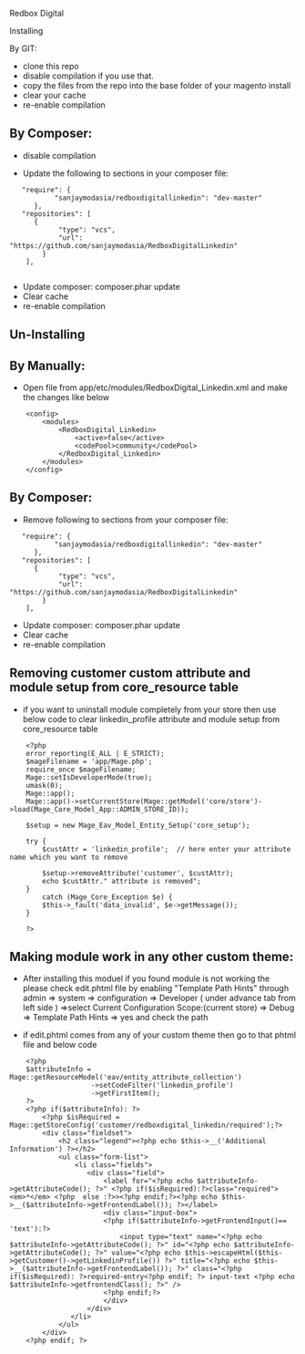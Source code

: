 Redbox Digital

Installing

By GIT:

* clone this repo
* disable compilation if you use that.
* copy the files from the repo into the base folder of your magento install
* clear your cache
* re-enable compilation

By Composer:
------------

* disable compilation

* Update the following to sections in your composer file:

```
   "require": {
           "sanjaymodasia/redboxdigitallinkedin": "dev-master"
      },
   "repositories": [
      {
            "type": "vcs",
            "url": "https://github.com/sanjaymodasia/RedboxDigitalLinkedin"
        }
    ],
    
```
* Update composer: composer.phar update
* Clear cache
* re-enable compilation

Un-Installing
-------------

By Manually:
-----------

* Open file from app/etc/modules/RedboxDigital_Linkedin.xml and make the changes like below

```
    <config>
        <modules>
            <RedboxDigital_Linkedin>
                <active>false</active>
                <codePool>community</codePool>
            </RedboxDigital_Linkedin>
        </modules>
    </config>
```

By Composer:
-----------

* Remove following to sections from your composer file:

```
   "require": {
           "sanjaymodasia/redboxdigitallinkedin": "dev-master"
      },
   "repositories": [
      {
            "type": "vcs",
            "url": "https://github.com/sanjaymodasia/RedboxDigitalLinkedin"
        }
    ],
```

* Update composer: composer.phar update
* Clear cache
* re-enable compilation

Removing customer custom attribute and module setup from core_resource table
----------------------------------------------------------------------------

* if you want to uninstall module completely from your store then use below code to clear linkedin_profile attribute and module setup from core_resource table

```
    <?php
    error_reporting(E_ALL | E_STRICT);
    $mageFilename = 'app/Mage.php';
    require_once $mageFilename;
    Mage::setIsDeveloperMode(true);
    umask(0);
    Mage::app();
    Mage::app()->setCurrentStore(Mage::getModel('core/store')->load(Mage_Core_Model_App::ADMIN_STORE_ID));

    $setup = new Mage_Eav_Model_Entity_Setup('core_setup');

    try {
        $custAttr = 'linkedin_profile';  // here enter your attribute name which you want to remove
       
        $setup->removeAttribute('customer', $custAttr);
        echo $custAttr." attribute is removed";
    }
        catch (Mage_Core_Exception $e) {
        $this->_fault('data_invalid', $e->getMessage());
    }

    ?>
```
    
Making module work in any other custom theme:
---------------------------------------------

* After installing this moduel if you found module is not working the please check edit.phtml file by enabling "Template Path Hints" through admin => system => configuration => Developer ( under advance tab from left side ) =>select Current Configuration Scope:(current store) => Debug => Template Path Hints => yes and check the path 
    
* if edit.phtml comes from any of your custom theme then go to that phtml file and below code

```
    <?php 
    $attributeInfo = Mage::getResourceModel('eav/entity_attribute_collection')
                    ->setCodeFilter('linkedin_profile')
                    ->getFirstItem();
    ?>
    <?php if($attributeInfo): ?>
        <?php $isRequired = Mage::getStoreConfig('customer/redboxdigital_linkedin/required');?>
        <div class="fieldset">
            <h2 class="legend"><?php echo $this->__('Additional Information') ?></h2>
            <ul class="form-list">
                <li class="fields">
                   <div class="field">
                       <label for="<?php echo $attributeInfo->getAttributeCode(); ?>" <?php if($isRequired):?>class="required"><em>*</em> <?php  else :?>><?php endif;?><?php echo $this->__($attributeInfo->getFrontendLabel()); ?></label>
                       <div class="input-box">
                       <?php if($attributeInfo->getFrontendInput()== 'text'):?>
                           <input type="text" name="<?php echo $attributeInfo->getAttributeCode(); ?>" id="<?php echo $attributeInfo->getAttributeCode(); ?>" value="<?php echo $this->escapeHtml($this->getCustomer()->getLinkedinProfile()) ?>" title="<?php echo $this->__($attributeInfo->getFrontendLabel()); ?>" class="<?php if($isRequired): ?>required-entry<?php endif; ?> input-text <?php echo $attributeInfo->getfrontendClass(); ?>" />
                       <?php endif;?>
                       </div>
                   </div>
               </li>
            </ul>
        </div>
    <?php endif; ?>
```